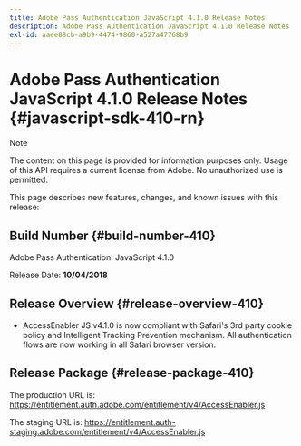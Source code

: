 ```yaml
---
title: Adobe Pass Authentication JavaScript 4.1.0 Release Notes
description: Adobe Pass Authentication JavaScript 4.1.0 Release Notes
exl-id: aaee88cb-a9b9-4474-9860-a527a47768b9
---
```

# Adobe Pass Authentication JavaScript 4.1.0 Release Notes {#javascript-sdk-410-rn}

>[!NOTE]
>
>The content on this page is provided for information purposes only. Usage of this API requires a current license from Adobe. No unauthorized use is permitted.

This page describes new features, changes, and known issues with this release:

## Build Number {#build-number-410}

Adobe Pass Authentication: JavaScript 4.1.0

Release Date: **10/04/2018**

## Release Overview {#release-overview-410}

* AccessEnabler JS v4.1.0 is now compliant with Safari's 3rd party cookie policy and Intelligent Tracking Prevention mechanism. All authentication flows are now working in all Safari browser version.

## Release Package {#release-package-410}

The production URL is: https://entitlement.auth.adobe.com/entitlement/v4/AccessEnabler.js

The staging URL is: https://entitlement.auth-staging.adobe.com/entitlement/v4/AccessEnabler.js
